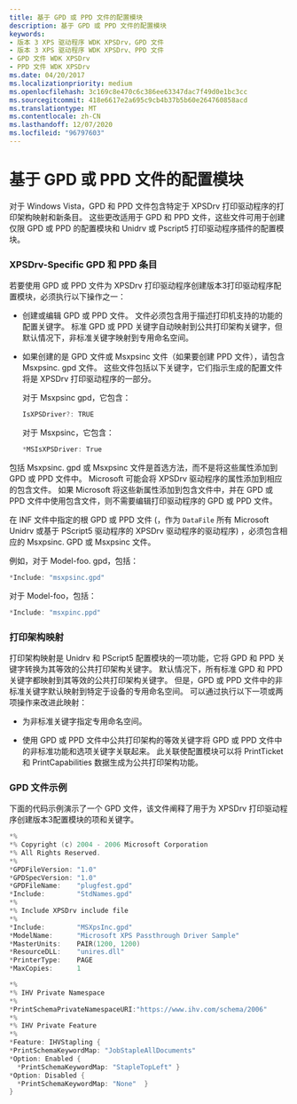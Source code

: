 ```yaml
---
title: 基于 GPD 或 PPD 文件的配置模块
description: 基于 GPD 或 PPD 文件的配置模块
keywords:
- 版本 3 XPS 驱动程序 WDK XPSDrv，GPD 文件
- 版本 3 XPS 驱动程序 WDK XPSDrv、PPD 文件
- GPD 文件 WDK XPSDrv
- PPD 文件 WDK XPSDrv
ms.date: 04/20/2017
ms.localizationpriority: medium
ms.openlocfilehash: 3c169c8e470c6c386ee63347dac7f49d0e1bc3cc
ms.sourcegitcommit: 418e6617e2a695c9cb4b37b5b60e264760858acd
ms.translationtype: MT
ms.contentlocale: zh-CN
ms.lasthandoff: 12/07/2020
ms.locfileid: "96797603"
---
```

# <a name="configuration-modules-based-on-gpd-or-ppd-files"></a>基于 GPD 或 PPD 文件的配置模块


对于 Windows Vista，GPD 和 PPD 文件包含特定于 XPSDrv 打印驱动程序的打印架构映射和新条目。 这些更改适用于 GPD 和 PPD 文件，这些文件可用于创建仅限 GPD 或 PPD 的配置模块和 Unidrv 或 Pscript5 打印驱动程序插件的配置模块。

### <a name="xpsdrv-specific-gpd-and-ppd-entries"></a>XPSDrv-Specific GPD 和 PPD 条目

若要使用 GPD 或 PPD 文件为 XPSDrv 打印驱动程序创建版本3打印驱动程序配置模块，必须执行以下操作之一：

-   创建或编辑 GPD 或 PPD 文件。 文件必须包含用于描述打印机支持的功能的配置关键字。 标准 GPD 或 PPD 关键字自动映射到公共打印架构关键字，但默认情况下，非标准关键字映射到专用命名空间。

-   如果创建的是 GPD 文件或 Msxpsinc 文件（如果要创建 PPD 文件），请包含 Msxpsinc. gpd 文件。 这些文件包括以下关键字，它们指示生成的配置文件将是 XPSDrv 打印驱动程序的一部分。

    对于 Msxpsinc gpd，它包含：

    ```cpp
    IsXPSDriver?: TRUE
    ```

    对于 Msxpsinc，它包含：

    ```cpp
    *MSIsXPSDriver: True
    ```

包括 Msxpsinc. gpd 或 Msxpsinc 文件是首选方法，而不是将这些属性添加到 GPD 或 PPD 文件中。 Microsoft 可能会将 XPSDrv 驱动程序的属性添加到相应的包含文件。 如果 Microsoft 将这些新属性添加到包含文件中，并在 GPD 或 PPD 文件中使用包含文件，则不需要编辑打印驱动程序的 GPD 或 PPD 文件。

在 INF 文件中指定的根 GPD 或 PPD 文件 (，作为 `DataFile` 所有 Microsoft Unidrv 或基于 PScript5 驱动程序的 XPSDrv 驱动程序的驱动程序) ，必须包含相应的 Msxpsinc. GPD 或 Msxpsinc 文件。

例如，对于 Model-foo. gpd，包括：

```cpp
*Include: "msxpsinc.gpd"
```

对于 Model-foo，包括：

```cpp
*Include: "msxpinc.ppd"
```

### <a name="print-schema-mapping"></a>打印架构映射

打印架构映射是 Unidrv 和 PScript5 配置模块的一项功能，它将 GPD 和 PPD 关键字转换为其等效的公共打印架构关键字。 默认情况下，所有标准 GPD 和 PPD 关键字都映射到其等效的公共打印架构关键字。 但是，GPD 或 PPD 文件中的非标准关键字默认映射到特定于设备的专用命名空间。 可以通过执行以下一项或两项操作来改进此映射：

-   为非标准关键字指定专用命名空间。

-   使用 GPD 或 PPD 文件中公共打印架构的等效关键字将 GPD 或 PPD 文件中的非标准功能和选项关键字关联起来。 此关联使配置模块可以将 PrintTicket 和 PrintCapabilities 数据生成为公共打印架构功能。

### <a name="gpd-file-example"></a>GPD 文件示例

下面的代码示例演示了一个 GPD 文件，该文件阐释了用于为 XPSDrv 打印驱动程序创建版本3配置模块的项和关键字。

```cpp
*%
*% Copyright (c) 2004 - 2006 Microsoft Corporation
*% All Rights Reserved.
*%
*GPDFileVersion: "1.0"
*GPDSpecVersion: "1.0"
*GPDFileName:    "plugfest.gpd"
*Include:        "StdNames.gpd"
*%
*% Include XPSDrv include file
*%
*Include:        "MSXpsInc.gpd"
*ModelName:      "Microsoft XPS Passthrough Driver Sample"
*MasterUnits:    PAIR(1200, 1200)
*ResourceDLL:    "unires.dll"
*PrinterType:    PAGE
*MaxCopies:      1

*%
*% IHV Private Namespace
*%
*PrintSchemaPrivateNamespaceURI:"https://www.ihv.com/schema/2006"
*%
*% IHV Private Feature
*%
*Feature: IHVStapling { 
*PrintSchemaKeywordMap: "JobStapleAllDocuments"
*Option: Enabled {
  *PrintSchemaKeywordMap: "StapleTopLeft" }
*Option: Disabled {
  *PrintSchemaKeywordMap: "None"  }
}
```

 

 




